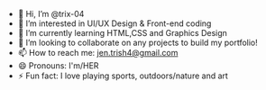 - 👋 Hi, I’m @trix-04
- 👀 I’m interested in UI/UX Design & Front-end coding
- 🌱 I’m currently learning HTML,CSS and Graphics Design
- 💞️ I’m looking to collaborate on any projects to build my portfolio!
- 📫 How to reach me: jen.trish4@gmail.com
- 😄 Pronouns: I'm/HER
- ⚡ Fun fact: I love playing sports, outdoors/nature and art

<!---
trix-04/trix-04 is a ✨ special ✨ repository because its `README.md` (this file) appears on your GitHub profile.
You can click the Preview link to take a look at your changes.
--->
